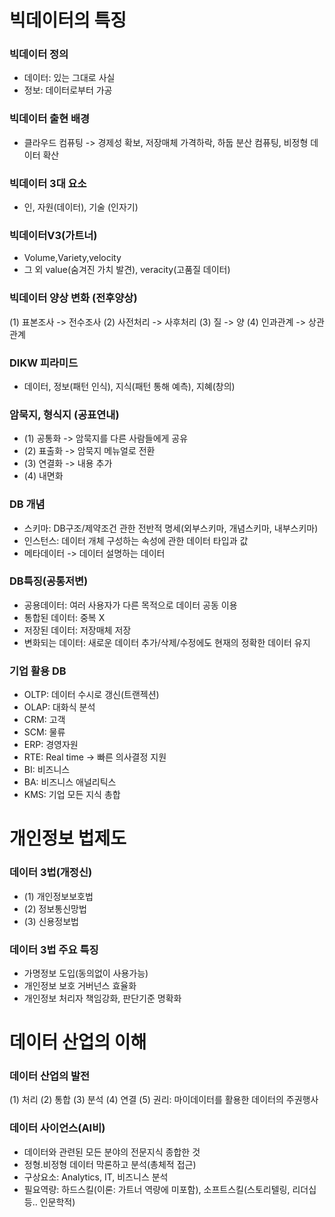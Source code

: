 # 빅데이터의 특징

### 빅데이터 정의
- 데이터: 있는 그대로 사실
- 정보: 데이터로부터 가공

### 빅데이터 출현 배경
- 클라우드 컴퓨팅 -> 경제성 확보, 저장매체 가격하락, 하둡 분산 컴퓨팅, 비정형 데이터 확산

### 빅데이터 3대 요소
- 인, 자원(데이터), 기술 (인자기)

### 빅데이터V3(가트너)
- Volume,Variety,velocity
- 그 외 value(숨겨진 가치 발견), veracity(고품질 데이터)

### 빅데이터 양상 변화 (전후양상)
(1) 표본조사 -> 전수조사
(2) 사전처리 -> 사후처리
(3) 질 -> 양
(4) 인과관계 -> 상관관계

### DIKW 피라미드
- 데이터, 정보(패턴 인식), 지식(패턴 통해 예측), 지혜(창의)

### 암묵지, 형식지 (공표연내)
- (1) 공통화 -> 암묵지를 다른 사람들에게 공유
- (2) 표출화 -> 암묵지 메뉴얼로 전환
- (3) 연결화 -> 내용 추가
- (4) 내면화

### DB 개념
- 스키마: DB구조/제약조건 관한 전반적 명세(외부스키마, 개념스키마, 내부스키마)
- 인스턴스: 데이터 개체 구성하는 속성에 관한 데이터 타입과 값
- 메타데이터 -> 데이터 설명하는 데이터

### DB특징(공통저변)
- 공용데이터: 여러 사용자가 다른 목적으로 데이터 공동 이용
- 통합된 데이터: 중복 X
- 저장된 데이터: 저장매체 저장
- 변화되는 데이터: 새로운 데이터 추가/삭제/수정에도 현재의 정확한 데이터 유지

### 기업 활용 DB
- OLTP: 데이터 수시로 갱신(트랜젝션)
- OLAP: 대화식 분석
- CRM: 고객
- SCM: 물류
- ERP: 경영자원
- RTE: Real time -> 빠른 의사결정 지원
- BI: 비즈니스
- BA: 비즈니스 애널리틱스
- KMS: 기업 모든 지식 총합

# 개인정보 법제도

### 데이터 3법(개정신)
- (1) 개인정보보호법
- (2) 정보통신망법
- (3) 신용정보법

### 데이터 3법 주요 특징
- 가명정보 도입(동의없이 사용가능)
- 개인정보 보호 거버넌스 효율화
- 개인정보 처리자 책임강화, 판단기준 명확화

# 데이터 산업의 이해

### 데이터 산업의 발전
(1) 처리
(2) 통합 
(3) 분석
(4) 연결
(5) 권리: 마이데이터를 활용한 데이터의 주권행사

### 데이터 사이언스(AI비)
- 데이터와 관련된 모든 분야의 전문지식 종합한 것
- 정형.비정형 데이터 막론하고 분석(총체적 접근)
- 구상요소: Analytics, IT, 비즈니스 분석
- 필요역량: 하드스킬(이론: 가트너 역량에 미포함), 소프트스킬(스토리텔링, 리더십 등.. 인문학적)

  
